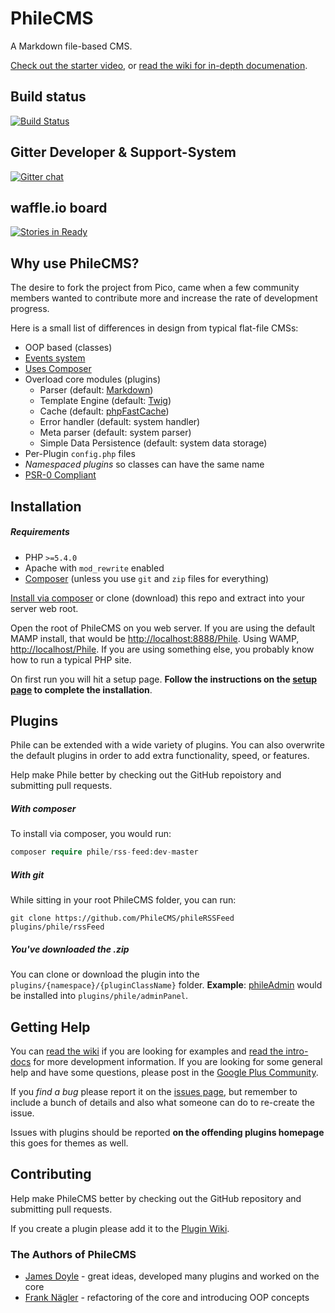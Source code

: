 PhileCMS
========

A Markdown file-based CMS.

[Check out the starter video](http://www.youtube.com/watch?v=8GLMe371RuI), or [read the wiki for in-depth documenation](https://github.com/PhileCMS/Phile/wiki/_pages).

## Build status

[![Build Status](https://travis-ci.org/PhileCMS/Phile.svg?branch=master)](https://travis-ci.org/PhileCMS/Phile)

## Gitter Developer & Support-System

[![Gitter chat](https://badges.gitter.im/PhileCMS/Phile.png)](https://gitter.im/PhileCMS/Phile)

## waffle.io board

[![Stories in Ready](https://badge.waffle.io/PhileCMS/Phile.svg?label=ready&title=Ready)](http://waffle.io/PhileCMS/Phile)

## Why use PhileCMS?

The desire to fork the project from Pico, came when a few community members wanted to contribute more and increase the rate of development progress.

Here is a small list of differences in design from typical flat-file CMSs:

* OOP based (classes)
* [Events system](https://github.com/PhileCMS/Phile/wiki/%5BDEVELOPER%5D-Event-System)
* [Uses Composer](https://github.com/PhileCMS/Phile/blob/master/composer.json)
* Overload core modules (plugins)
    * Parser (default: [Markdown](https://github.com/michelf/php-markdown))
    * Template Engine (default: [Twig](http://twig.sensiolabs.org/))
    * Cache (default: [phpFastCache](https://github.com/khoaofgod/phpfastcache))
    * Error handler (default: system handler)
    * Meta parser (default: system parser)
    * Simple Data Persistence (default: system data storage)
* Per-Plugin `config.php` files
* *Namespaced plugins* so classes can have the same name
* [PSR-0 Compliant](https://github.com/php-fig/fig-standards/blob/master/accepted/PSR-0.md)

## Installation

##### Requirements

* PHP `>=5.4.0`
* Apache with `mod_rewrite` enabled
* [Composer](https://getcomposer.org/) (unless you use `git` and `zip` files for everything)

[Install via composer](https://github.com/PhileCMS/Phile/wiki/%5BHOW-TO%5D-Installation#installation---method-two-the-nerd-way) or clone (download) this repo and extract into your server web root.

Open the root of PhileCMS on you web server. If you are using the default MAMP install, that would be [http://localhost:8888/Phile](http://localhost:8888/Phile). Using WAMP, [http://localhost/Phile](http://localhost/Phile). If you are using something else, you probably know how to run a typical PHP site.

On first run you will hit a setup page. **Follow the instructions on the [setup page](https://github.com/PhileCMS/Phile/blob/master/content/setup.md) to complete the installation**.

## Plugins

Phile can be extended with a wide variety of plugins. You can also overwrite the default plugins in order to add extra functionality, speed, or features.

Help make Phile better by checking out the GitHub repoistory and submitting pull requests.

##### With composer

To install via composer, you would run:

```php
composer require phile/rss-feed:dev-master
```

##### With git

While sitting in your root PhileCMS folder, you can run:

```shell
git clone https://github.com/PhileCMS/phileRSSFeed plugins/phile/rssFeed
```

##### You've downloaded the .zip

You can clone or download the plugin into the `plugins/{namespace}/{pluginClassName}` folder. **Example**: [phileAdmin](https://github.com/james2doyle/phileAdmin) would be installed into `plugins/phile/adminPanel`.

## Getting Help

You can [read the wiki](https://github.com/PhileCMS/Phile/wiki) if you are looking for examples and [read the intro-docs](http://philecms.com/docs.html) for more development information. If you are looking for some general help and have some questions, please post in the [Google Plus Community](https://plus.google.com/u/0/communities/105363272048954062353 "PhileCMS Community").

If you *find a bug* please report it on the [issues page](https://github.com/PhileCMS/Phile/issues), but remember to include a bunch of details and also what someone can do to re-create the issue.

Issues with plugins should be reported **on the offending plugins homepage** this goes for themes as well.

## Contributing

Help make PhileCMS better by checking out the GitHub repository and submitting pull requests.

If you create a plugin please add it to the [Plugin Wiki](https://github.com/PhileCMS/Phile/wiki/%5BCOMMUNITY%5D-Plugins).

### The Authors of PhileCMS

* [James Doyle](https://github.com/james2doyle) - great ideas, developed many plugins and worked on the core
* [Frank Nägler](https://github.com/NeoBlack) - refactoring of the core and introducing OOP concepts
